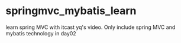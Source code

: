 # springmvc_mybatis_learn
learn spring MVC with itcast yq's video. Only include spring MVC and mybatis technology in day02
